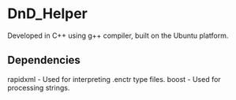 # DnD_Helper

Developed in C++ using g++ compiler, built on the Ubuntu platform.

## Dependencies

rapidxml - Used for interpreting .enctr type files.
boost - Used for processing strings.
